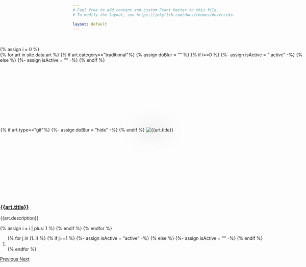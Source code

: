 ```yaml
---
# Feel free to add content and custom Front Matter to this file.
# To modify the layout, see https://jekyllrb.com/docs/themes/#overriding-theme-defaults

layout: default
---
```


<div class="container">

<div class="blank"></div>
<section id="screenA" class=screen>
    <div id="galleryCarouselA" class="carousel slide" data-interval="20000" data-ride="carousel">
        {% assign i = 0 %}
        <div class="carousel-inner">
            {% for art in site.data.art %}
                {% if art.category=="traditional"%}
                    {% assign doBlur = "" %}
                    {% if i==0 %} {%- assign isActive = " active" -%}
                    {% else %} {%- assign isActive = "" -%}
                    {% endif %}
                        <div class= '{{"carousel-item" | append: isActive }} borderr' width="100" height="100">
                            {% if art.type=="gif"%} {%- assign doBlur = "hide" -%}
                            {% endif %}
                            <img src='{{art.thumbnail}}' class='{{"d-block rounded gallery blur "| append: doBlur }}' alt='{{art.title}}' >
                            <img src='{{art.thumbnail}}' class="d-block rounded gallery" alt='{{art.title}}' >
                            <div class="carousel-caption mb-0">
                                <a href='{{art.file}}'>
                                <h3>{{art.title}}</h3>
                                </a>
                                <p>{{art.description}}</p>
                            </div>
                        </div>
                    {% assign i =  i | plus: 1  %}
                {% endif %}
            {% endfor %}
        </div>
        <ol class="carousel-indicators mb-0">
            {% for j in (1..i) %}
                {% if j==1 %} {%- assign isActive = "active" -%}
                {% else %} {%- assign isActive = "" -%}
                {% endif %}
                <li data-target="#galleryCarousel" data-slide-to="{{j-1}}" class="{{isActive}}"></li>
            {% endfor %}
        </ol>
        <a class="carousel-control-prev" href="#galleryCarouselA" role="button" data-slide="prev">
            <span class="carousel-control-prev-icon" aria-hidden="true"></span>
            <span class="sr-only">Previous</span>
        </a>
        <a class="carousel-control-next" href="#galleryCarouselA" role="button" data-slide="next">
            <span class="carousel-control-next-icon" aria-hidden="true"></span>
            <span class="sr-only">Next</span>
        </a>
    </div>
</section>


 {% assign n = 1 %}
 {% for art in site.data.art %}
    {% if art.type=="folder"%}
        <section id='{{"screen" | append: n }}' class=screen>
            <div id='{{"galleryCarousel" | append: n }}' class="carousel slide" data-interval="20000" data-ride="carousel">
                <div class="carousel-inner">  
                    {% for i in (1..art.number) %}
                        {% if i==1 %} {%- assign isActive = " active" -%}
                        {% else %} {%- assign isActive = "" -%}
                        {% endif %}          
                            <div class= '{{"carousel-item" | append: isActive }} borderr' width="100" height="100">
                                {% assign filepath = 'images/' | append: art.filename | append:"/" | append:art.filename | append:i | append:".jpg"%}
                                <img src='{{filepath}}' class='d-block rounded gallery blur' alt='{{art.title}}' >
                                <img src='{{filepath}}' class="d-block rounded gallery" alt='{{art.title}}' >
                                <div class="carousel-caption mb-0">
                                    <a href='{{art.file}}'>
                                    <h3>{{art.title}}</h3>
                                    </a>
                                    <p>{{art.description}}</p>
                                </div>
                            </div>     
                    {% endfor %}
                </div>
                <ol class="carousel-indicators mb-0">
                    {% for i in (1..art.number) %}
                        {% if i==0 %} {%- assign isActive = " active" -%}
                        {% else %} {%- assign isActive = "" -%}
                        {% endif %}
                        <li data-target='{{"#galleryCarousel" | append: n }}' data-slide-to="{{i-1}}" class="{{isActive}}"></li>
                    {% endfor %}
                </ol>
                <a class="carousel-control-prev" href='{{"#galleryCarousel" | append: n }}' role="button" data-slide="prev">
                    <span class="carousel-control-prev-icon" aria-hidden="true"></span>
                    <span class="sr-only">Previous</span>
                </a>
                <a class="carousel-control-next" href='{{"#galleryCarousel" | append: n }}' role="button" data-slide="next">
                    <span class="carousel-control-next-icon" aria-hidden="true"></span>
                    <span class="sr-only">Next</span>
                </a>
            </div>
        </section>
    {% endif %}  
    {% assign n =  n | plus: 1  %}
{% endfor %}



<div class="blank"></div>

</div>  <!-- end container -->




<!-- <img src='/gallery/thumbnails/ollie.jpg'>
<img src='/gallery/thumbnails/ollie.jpg'>
<img src='/gallery/thumbnails/ollie.jpg'> -->
<style>
.blur {
    position:absolute;
    left: 50%;
    -webkit-transform: translateX(-50%);
    transform: translateX(-50%);
    filter: blur(3vw);
    z-index: -1;
}
.hide {
    visibility: hidden;
}
.gallery {
    width: auto;
    height: auto;
    margin: auto;
    margin-top: 5vh;
    margin-bottom: 5vh;
    max-height: 80vh;
    max-width: 80vw;
    z-index: -2;
}
.borderr{
    border: 0.1px solid transparent !important;
}
.screen{
    height: 100vh;
    scroll-snap-align: center;
}
.container {
    position:absolute;
    left: 50%;
    -webkit-transform: translateX(-50%);
    transform: translateX(-50%);
    top:0;
    height: 110vh;
    width: 100vw;
    overflow: scroll;
    scroll-snap-type: y mandatory;
     z-index: 1;
}
.blank{
    height: 30vh;
}
.center{
    margin: 0;
    position: reletive;
    top: 50%;
    left: 50%;
    transform: translate(-50%, -50%);
}
html, body {
  height: 100vh;
  width:100vw;
  overflow: hidden;
}


</style>



